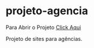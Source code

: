 # projeto-agencia

Para Abrir o Projeto <a href="https://kevindevdbs.github.io/projeto-agencia//">Click Aqui</a>

 Projeto de sites para agências.

